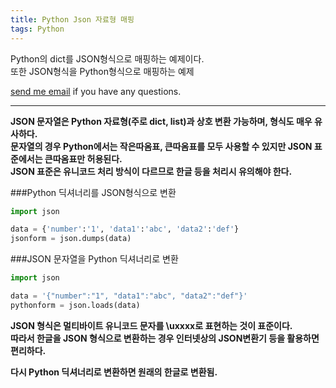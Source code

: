 ```yaml
---
title: Python Json 자료형 매핑   
tags: Python
---
```


Python의 dict를 JSON형식으로 매핑하는 예제이다.  
또한 JSON형식을 Python형식으로 매핑하는 예제  

[send me email](mailto:jewel7492@gmail.com) if you have any questions.

<!--more-->

---

**JSON 문자열은 Python 자료형(주로 dict, list)과 상호 변환 가능하며, 형식도 매우 유사하다.**  
**문자열의 경우 Python에서는 작은따옴표, 큰따옴표를 모두 사용할 수 있지만 JSON 표준에서는 큰따옴표만 허용된다.**  
**JSON 표준은 유니코드 처리 방식이 다르므로 한글 등을 처리시 유의해야 한다.**  

###Python 딕셔너리를 JSON형식으로 변환  
```Python
import json

data = {'number':'1', 'data1':'abc', 'data2':'def'}
jsonform = json.dumps(data)
```

###JSON 문자열을  Python 딕셔너리로 변환  
```Python
import json

data = '{"number":"1", "data1":"abc", "data2":"def"}'
pythonform = json.loads(data)
```

**JSON 형식은 멀티바이트 유니코드 문자를 \uxxxx로 표현하는 것이 표준이다.**  
**따라서 한글을 JSON 형식으로 변환하는 경우 인터넷상의 JSON변환기 등을 활용하면 편리하다.**  

**다시 Python 딕셔너리로 변환하면 원래의 한글로 변환됨.**  
